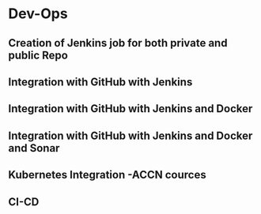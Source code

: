 # Dev-Ops
## Creation of Jenkins job for both private and public Repo
## Integration with GitHub with Jenkins 
## Integration with GitHub with Jenkins and Docker
## Integration with GitHub with Jenkins and Docker and Sonar
## Kubernetes Integration -ACCN cources
## CI-CD




